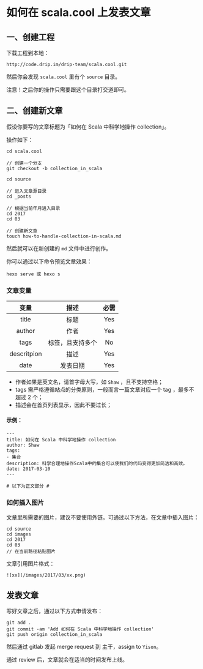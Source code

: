 # 如何在 scala.cool 上发表文章

## 一、创建工程

下载工程到本地：

```
http://code.drip.im/drip-team/scala.cool.git
```

然后你会发现 ``scala.cool`` 里有个 ``source`` 目录。

注意！之后你的操作只需要跟这个目录打交道即可。



## 二、创建新文章

 假设你要写的文章标题为「如何在 Scala 中科学地操作 collection」。

操作如下：

```
cd scala.cool

// 创建一个分支
git checkout -b collection_in_scala

cd source

// 进入文章源目录
cd _posts

// 根据当前年月进入目录
cd 2017
cd 03

// 创建新文章
touch how-to-handle-collection-in-scala.md
```

然后就可以在新创建的 ``md`` 文件中进行创作。

你可以通过以下命令预览文章效果：

```
hexo serve 或 hexo s
```



### 文章变量

|     变量      |    描述    |  必需  |
| :---------: | :------: | :--: |
|    title    |    标题    | Yes  |
|   author    |    作者    | Yes  |
|    tags     | 标签，且支持多个 |  No  |
| descritpion |    描述    | Yes  |
|    date     |   发表日期   | Yes  |

- 作者如果是英文名，请首字母大写，如 ``Shaw`` ，且不支持空格；
- tags 需严格遵循站点的分类原则，一般而言一篇文章对应一个 tag ，最多不超过 2 个；
- 描述会在首页列表显示，因此不要过长；

#### 示例：

```
---
title: 如何在 Scala 中科学地操作 collection
author: Shaw
tags:
- 集合
description: 科学合理地操作Scala中的集合可以使我们的代码变得更加简洁和高效。
date: 2017-03-10
---

# 以下为正文部分 #
```



### 如何插入图片

文章里所需要的图片，建议不要使用外链。可通过以下方法，在文章中插入图片：

```
cd source
cd images
cd 2017
cd 03
// 在当前路径粘贴图片
```

文章引用图片格式：

```
![xx](/images/2017/03/xx.png)
```



## 发表文章

写好文章之后，通过以下方式申请发布：

```
git add .
git commit -am 'Add 如何在 Scala 中科学地操作 collection'
git push origin collection_in_scala
```

然后通过 gitlab 发起 merge request 到 主干，assign to ``Yison``。

通过 review 后，文章就会在适当的时间发布上线。